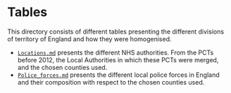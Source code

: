 # Tables

This directory consists of different tables presenting the different divisions of territory of England and how they were homogenised.

- [`Locations.md`](https://github.com/LeonardoCastro/BritishDrugDynamics/blob/master/tables/Locations.md) presents the different NHS authorities. From the PCTs before 2012, the Local Authorities in which these PCTs were merged, and the chosen counties used.
- [`Police_forces.md`](https://github.com/LeonardoCastro/BritishDrugDynamics/blob/master/tables/Police_forces.md) presents the different local police forces in England and their composition with respect to the chosen counties used.  
